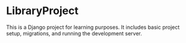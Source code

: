 # LibraryProject
This is a Django project for learning purposes. It includes basic project setup, migrations, and running the development server.
